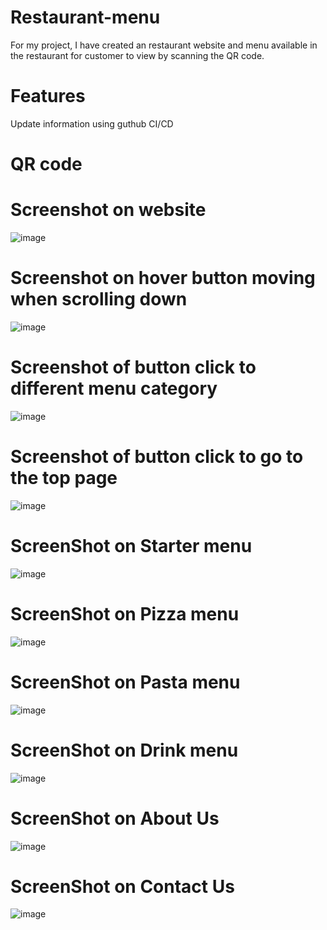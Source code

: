 # Restaurant-menu
For my project, I have created an restaurant website and menu available in the restaurant for customer to view by scanning the QR code.

# Features
Update information using guthub CI/CD  <br>

# QR code

# Screenshot on website
![image](https://user-images.githubusercontent.com/81385413/124364663-85dbf000-dc75-11eb-91e7-2e3b92237107.png)

# Screenshot on hover button moving when scrolling down
![image](https://user-images.githubusercontent.com/81385413/124364926-5ded8c00-dc77-11eb-8bc3-e80456c68fa9.png)

# Screenshot of button click to different menu category
![image](https://user-images.githubusercontent.com/81385413/124365147-b4a79580-dc78-11eb-9629-672090e61f60.png)


# Screenshot of button click to go to the top page 
![image](https://user-images.githubusercontent.com/81385413/124365047-161b3480-dc78-11eb-8a74-4aa021d9fbf4.png)


# ScreenShot on Starter menu
![image](https://user-images.githubusercontent.com/81385413/124364771-4235b600-dc76-11eb-97c9-bc6f2674cbdc.png)

# ScreenShot on Pizza menu
![image](https://user-images.githubusercontent.com/81385413/124364761-2fbb7c80-dc76-11eb-9d2d-bd4f7c38140a.png)

# ScreenShot on Pasta menu
![image](https://user-images.githubusercontent.com/81385413/124364818-6ee9cd80-dc76-11eb-8b32-4f9693f9f92f.png)

# ScreenShot on Drink menu
![image](https://user-images.githubusercontent.com/81385413/124364788-5679b300-dc76-11eb-9765-b0cbf0d2f69a.png)

# ScreenShot on About Us
![image](https://user-images.githubusercontent.com/81385413/124364907-30084780-dc77-11eb-993f-e03f7edf59c0.png)

# ScreenShot on Contact Us
![image](https://user-images.githubusercontent.com/81385413/124364894-094a1100-dc77-11eb-8e97-825dd8f4dc5d.png)


